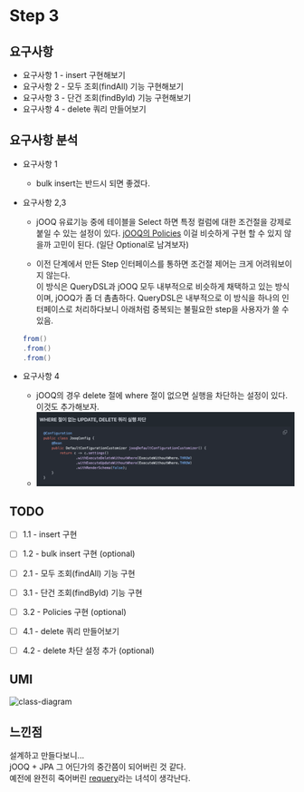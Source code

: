 # Step 3

## 요구사항

- 요구사항 1 - insert 구현해보기
- 요구사항 2 - 모두 조회(findAll) 기능 구현해보기
- 요구사항 3 - 단건 조회(findById) 기능 구현해보기
- 요구사항 4 - delete 쿼리 만들어보기

## 요구사항 분석

- 요구사항 1
    - bulk insert는 반드시 되면 좋겠다.

- 요구사항 2,3
    - jOOQ 유료기능 중에 테이블을 Select 하면 특정 컬럼에 대한 조건절을 강제로 붙일 수 있는 설정이 있다. [jOOQ의 Policies](https://www.jooq.org/doc/latest/manual/sql-building/queryparts/policies/)
      이걸 비슷하게 구현 할 수 있지 않을까 고민이 된다. (일단 Optional로 남겨보자)

    - 이전 단계에서 만든 Step 인터페이스를 통하면 조건절 제어는 크게 어려워보이지 않는다. <br>
      이 방식은 QueryDSL과 jOOQ 모두 내부적으로 비슷하게 채택하고 있는 방식이며, jOOQ가 좀 더 촘촘하다.
      QueryDSL은 내부적으로 이 방식을 하나의 인터페이스로 처리하다보니 아래처럼 중복되는 불필요한 step을 사용자가 쓸 수 있음.

  ``` java
  from()
  .from()
  .from()
  ```

- 요구사항 4
    - jOOQ의 경우 delete 절에 where 절이 없으면 실행을 차단하는 설정이 있다. 이것도 추가해보자.
    - ![jOOQ-delete](./step3/deleteWithoutWhere.png)

## TODO

- [ ] 1.1 - insert 구현 
- [ ] 1.2 - bulk insert 구현 (optional)


- [ ] 2.1 - 모두 조회(findAll) 기능 구현


- [ ] 3.1 - 단건 조회(findById) 기능 구현
- [ ] 3.2 - Policies 구현 (optional)


- [ ] 4.1 - delete 쿼리 만들어보기
- [ ] 4.2 - delete 차단 설정 추가 (optional)


## UMl
![class-diagram](./uml/step-3-class-diagram.puml)

## 느낀점
설계하고 만들다보니...   
jOOQ + JPA 그 어딘가의 중간쯤이 되어버린 것 같다.  
예전에 완전히 죽어버린 [requery](https://github.com/requery/requery)라는 녀석이 생각난다.  

